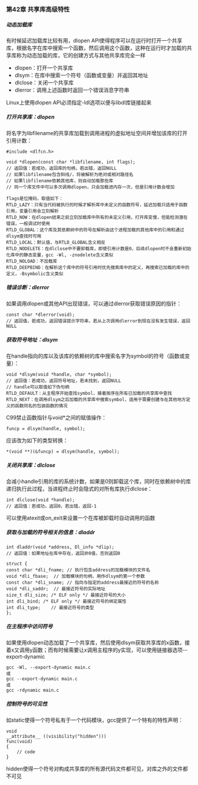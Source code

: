 ### 第42章 共享库高级特性

##### 动态加载库

有时候延迟加载库比较有用，dlopen API使得程序可以在运行时打开一个共享库，根据名字在库中搜索一个函数，然后调用这个函数，这种在运行时才加载的共享库称为动态加载的库，它的创建方式与其他共享库完全一样

* dlopen：打开一个共享库
* dlsym：在库中搜索一个符号（函数或变量）并返回其地址
* dlclose：关闭一个共享库
* dlerror：调用上述函数时返回一个错误消息字符串

Linux上使用dlopen API必须指定-ldl选项以便与libdl库链接起来

##### 打开共享库：dlopen

将名字为libfilename的共享库加载到调用进程的虚拟地址空间并增加该库的打开引用计数：

```
#include <dlfcn.h>

void *dlopen(const char *libfilename, int flags);
// 返回值：若成功，返回库的句柄，若出错，返回NULL
// 如果libfilename包含斜线/，将被解析为绝对或相对路径名
// 如果libfilename依赖其他库，则自动加载那些库
// 同一个库文件中可以多次调用dlopen，只会加载进内存一次，但是引用计数会增加

flags是位掩码，取值如下：
RTLD_LAZY：只有当代码被执行的时候才解析库中未定义的函数符号，延迟加载只适用于函数引用，变量引用会立刻解析
RTLD_NOW：在dlopen结束之前立刻加载库中所有的未定义引用，打开库变慢，但能检测潜在错误，一般调试时使用
RTLD_GLOBAL：这个库及其依赖树中的符号在解析由这个进程加载的其他库中的引用和通过dlsym查找时可用
RTLD_LOCAL：默认值，与RTLD_GLOBAL含义相反
RTLD_NODELETE：在dlclose中不要卸载库，即使引用计数是0，后续dlopen时不会重新初始化库中的静态变量，gcc -Wl, -znodelete含义类似
RTLD_NOLOAD：不加载库
RTLD_DEEPBIND：在解析这个库中的符号引用时优先搜索库中的定义，再搜索已加载的库中的定义，-Bsymbolic含义类似
```

##### 错误诊断：dlerror

如果调用dlopen或其他API出现错误，可以通过dlerror获取错误原因的指针：

```
const char *dlerror(void);
// 返回值，若成功，返回错误提示字符串，若从上次调用dlerror到现在没有发生错误，返回NULL
```

##### 获取符号地址：dlsym

在handle指向的库以及该库的依赖树的库中搜索名字为symbol的符号（函数或变量）：

```
void *dlsym(void *handle, char *symbol);
// 返回值：若成功，返回符号地址，若未找到，返回NULL
// handle可以取值如下伪句柄
RTLD_DEFAULT：从主程序开始查找symbol，接着按序在所有已加载的共享库中查找
RTLD_NEXT：在调用dlsym之后加载的共享库中搜索symbol，适用于需要创建与在其他地方定义的函数同名的包装函数的情况
```

C99禁止函数指针与void*之间的赋值操作：

```
funcp = dlsym(handle, symbol);
```

应该改为如下的类型转换：

```
*(void **)(&funcp) = dlsym(handle, symbol);
```

##### 关闭共享库：dlclose

会减小handle引用的库的系统计数，如果是0则卸载这个库，同时在依赖树中的库递归执行此过程，当进程终止时会隐式的对所有库执行dlclose：

```
int dlclose(void *handle);
// 返回值：若成功，返回0，若出错，返回-1
```

可以使用atexit或on_exit来设置一个在库被卸载时自动调用的函数

##### 获取与加载的符号相关的信息：dladdr

```
int dladdr(void *address, Dl_info *dlip);
// 返回值：如果地址在库中存在，返回非0值，否则返回0

struct {
const char *dli_fname; // 执行包含address的加载模块的文件名
void *dli_fbase;  // 加载模块的句柄，用作dlsym的第一个参数
const char *dli_sname; // 指向与指定的address最接近的符号的名称
void *dli_saddr;  // 最接近符号的实际地址
size_t dli_size; /* ELF only */ 最接近符号的大小
int dli_bind; /* ELF only */ 最接近符号的绑定属性
int dli_type;    // 最接近符号的类型
};
```

##### 在主程序中访问符号

如果使用dlopen动态加载了一个共享库，然后使用dlsym获取共享库的x函数，接着x又调用y函数；而有时候需要让x调用主程序的y实现，可以使用链接器选项--export-dynamic

```
gcc -Wl, --export-dynamic main.c
或
gcc --export-dynamic main.c
或
gcc -rdynamic main.c
```

##### 控制符号的可见性

如static使得一个符号私有于一个代码模块，gcc提供了一个特有的特性声明：

```
void
__attribute__ ((visibility("hidden")))
func(void)
{
	// code
}
```

hidden使得一个符号对构成共享库的所有源代码文件都可见，对库之外的文件都不可见

